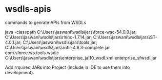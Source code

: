 # wsdls-apis

commands to genrate APIs from WSDLs

java -classpath 
  C:\Users\jaswani\wsdls\jars\force-wsc-54.0.0.jar;
  C:\Users\jaswani\wsdls\jars\rhino-1.7.14.jar;
  C:\Users\jaswani\wsdls\jars\ST-4.0.1.jar;
  C:\Users\jaswani\wsdls\jars\tools.jar;
  C:\Users\jaswani\wsdls\jars\antlr-4.9.3-complete.jar 
    com.sforce.ws.tools.wsdlc 
      C:\Users\jaswani\wsdls\jars\enterprise_jai10_wsdl.xml 
      enterprise_sfwsdl.jar

Add rrquired JARs into Project (include in IDE to use them into development).

